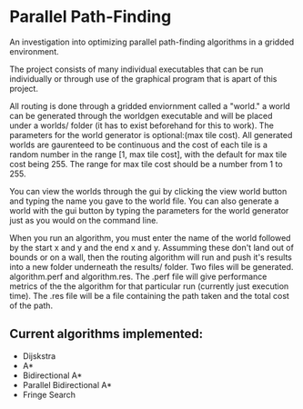 # Parallel Path-Finding
An investigation into optimizing parallel path-finding algorithms in a gridded environment.

The project consists of many individual executables that can be run individually or through use of the graphical program that is apart of this project.

All routing is done through a gridded enviornment called a "world." a world can be generated through the worldgen executable and will be placed under a worlds/ folder (it has to exist beforehand for this to work). The parameters for the world generator is <name of world> <width> <height> optional:(max tile cost). All generated worlds are gaurenteed to be continuous and the cost of each tile is a random number in the range [1, max tile cost], with the default for max tile cost being 255. The range for max tile cost should be a number from 1 to 255.

You can view the worlds through the gui by clicking the view world button and typing the name you gave to the world file. You can also generate a world with the gui button by typing the parameters for the world generator just as you would on the command line.

When you run an algorithm, you must enter the name of the world  followed by the start x and y and the end x and y. Assumming these don't land out of bounds or on a wall, then the routing algorithm will run and push it's results into a new folder underneath the results/ folder. Two files will be generated. algorithm.perf and algorithm.res. The .perf file will give performance metrics of the the algorithm for that particular run (currently just execution time). The .res file will be a file containing the path taken and the total cost of the path.

## Current algorithms implemented:
+ Dijskstra
+ A*
+ Bidirectional A*
+ Parallel Bidirectional A*
+ Fringe Search
